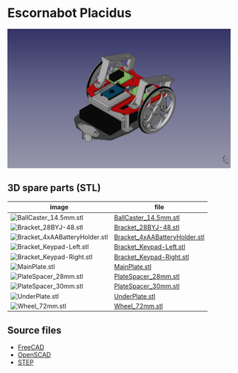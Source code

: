 
# Escornabot Placidus

![Escornabot Placidus](Placidus.png)

## 3D spare parts (STL)

image         | file
------------- | -------------
![BallCaster_14.5mm.stl](STL/BallCaster_14.5mm.png) | [BallCaster_14.5mm.stl](STL/BallCaster_14.5mm.stl)
![Bracket_28BYJ-48.stl](STL/Bracket_28BYJ-48.png) | [Bracket_28BYJ-48.stl](STL/Bracket_28BYJ-48.stl)
![Bracket_4xAABatteryHolder.stl](STL/Bracket_4xAABatteryHolder.png) | [Bracket_4xAABatteryHolder.stl](STL/Bracket_4xAABatteryHolder.stl)
![Bracket_Keypad-Left.stl](STL/Bracket_Keypad-Left.png) | [Bracket_Keypad-Left.stl](STL/Bracket_Keypad-Left.stl)
![Bracket_Keypad-Right.stl](STL/Bracket_Keypad-Right.png) | [Bracket_Keypad-Right.stl](STL/Bracket_Keypad-Right.stl)
![MainPlate.stl](STL/MainPlate.png) | [MainPlate.stl](STL/MainPlate.stl)
![PlateSpacer_28mm.stl](STL/PlateSpacer_28mm.png) | [PlateSpacer_28mm.stl](STL/PlateSpacer_28mm.stl)
![PlateSpacer_30mm.stl](STL/PlateSpacer_30mm.png) | [PlateSpacer_30mm.stl](STL/PlateSpacer_30mm.stl)
![UnderPlate.stl](STL/UnderPlate.png) | [UnderPlate.stl](STL/UnderPlate.stl)
![Wheel_72mm.stl](STL/Wheel_72mm.png) | [Wheel_72mm.stl](STL/Wheel_72mm.stl)


## Source files

  * [FreeCAD](FreeCAD)
  * [OpenSCAD](OpenSCAD)
  * [STEP](STEP)

